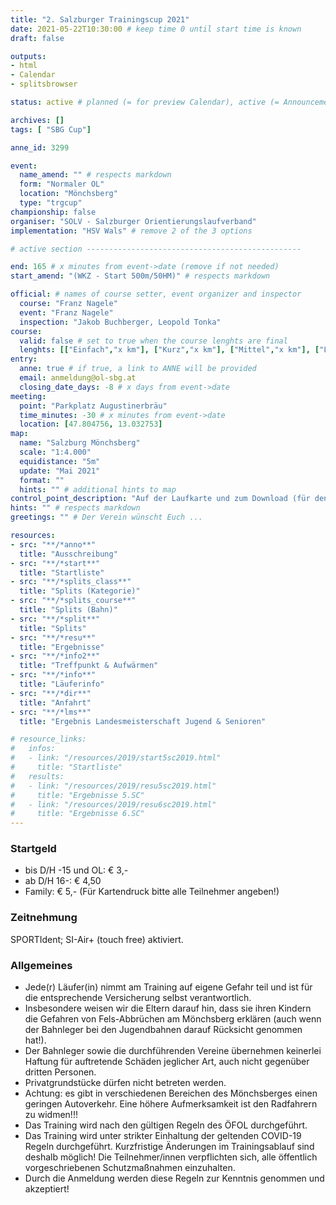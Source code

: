 ```yaml
---
title: "2. Salzburger Trainingscup 2021"
date: 2021-05-22T10:30:00 # keep time 0 until start time is known
draft: false

outputs:
- html
- Calendar
- splitsbrowser

status: active # planned (= for preview Calendar), active (= Announcement...), done (=Results...), canceled (for canceled events)

archives: []
tags: [ "SBG Cup"]

anne_id: 3299

event:
  name_amend: "" # respects markdown
  form: "Normaler OL"
  location: "Mönchsberg"
  type: "trgcup"
championship: false
organiser: "SOLV - Salzburger Orientierungslaufverband"
implementation: "HSV Wals" # remove 2 of the 3 options

# active section ------------------------------------------------

end: 165 # x minutes from event->date (remove if not needed)
start_amend: "(WKZ - Start 500m/50HM)" # respects markdown

official: # names of course setter, event organizer and inspector
  course: "Franz Nagele"
  event: "Franz Nagele"
  inspection: "Jakob Buchberger, Leopold Tonka"
course:
  valid: false # set to true when the course lenghts are final
  lenghts: [["Einfach","x km"], ["Kurz","x km"], ["Mittel","x km"], ["Lang","x km"]]
entry:
  anne: true # if true, a link to ANNE will be provided
  email: anmeldung@ol-sbg.at
  closing_date_days: -8 # x days from event->date
meeting:
  point: "Parkplatz Augustinerbräu"
  time_minutes: -30 # x minutes from event->date
  location: [47.804756, 13.032753]
map:
  name: "Salzburg Mönchsberg"
  scale: "1:4.000"
  equidistance: "5m"
  update: "Mai 2021"
  format: ""
  hints: "" # additional hints to map
control_point_description: "Auf der Laufkarte und zum Download (für den Ausdruck zuhause)"
hints: "" # respects markdown
greetings: "" # Der Verein wünscht Euch ...

resources:
- src: "**/*anno**"
  title: "Ausschreibung"
- src: "**/*start**"
  title: "Startliste"
- src: "**/*splits_class**"
  title: "Splits (Kategorie)"
- src: "**/*splits_course**"
  title: "Splits (Bahn)"
- src: "**/*split**"
  title: "Splits"
- src: "**/*resu**"
  title: "Ergebnisse"
- src: "**/*info2**"
  title: "Treffpunkt & Aufwärmen"
- src: "**/*info**"
  title: "Läuferinfo"
- src: "**/*dir**"
  title: "Anfahrt"
- src: "**/*lms**"
  title: "Ergebnis Landesmeisterschaft Jugend & Senioren"

# resource_links:
#   infos:
#   - link: "/resources/2019/start5sc2019.html"
#     title: "Startliste"
#   results:
#   - link: "/resources/2019/resu5sc2019.html"
#     title: "Ergebnisse 5.SC"
#   - link: "/resources/2019/resu6sc2019.html"
#     title: "Ergebnisse 6.SC"
---
```


### Startgeld

- bis D/H -15 und OL: € 3,-
- ab D/H 16-: € 4,50
- Family: € 5,- (Für Kartendruck bitte alle Teilnehmer angeben!)

### Zeitnehmung

SPORTIdent; SI-Air+ (touch free) aktiviert.

### Allgemeines

- Jede(r) Läufer(in) nimmt am Training auf eigene Gefahr teil und ist für die entsprechende Versicherung selbst verantwortlich.
- Insbesondere weisen wir die Eltern darauf hin, dass sie ihren Kindern die Gefahren von Fels-Abbrüchen am Mönchsberg erklären (auch wenn der Bahnleger bei den Jugendbahnen darauf Rücksicht genommen hat!).
- Der Bahnleger sowie die durchführenden Vereine übernehmen keinerlei Haftung für auftretende Schäden jeglicher Art, auch nicht gegenüber dritten Personen.
- Privatgrundstücke dürfen nicht betreten werden.
- Achtung: es gibt in verschiedenen Bereichen des Mönchsberges einen geringen Autoverkehr. Eine höhere Aufmerksamkeit ist den Radfahrern zu widmen!!!
- Das Training wird nach den gültigen Regeln des ÖFOL durchgeführt.
- Das Training wird unter strikter Einhaltung der geltenden COVID-19 Regeln durchgeführt. Kurzfristige Änderungen im Trainingsablauf sind deshalb möglich! Die Teilnehmer/innen verpflichten sich, alle öffentlich vorgeschriebenen Schutzmaßnahmen einzuhalten.
- Durch die Anmeldung werden diese Regeln zur Kenntnis genommen und akzeptiert!
